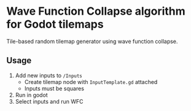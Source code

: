 # Wave Function Collapse algorithm for Godot tilemaps
Tile-based random tilemap generator using wave function collapse.

## Usage

1. Add new inputs to `/Inputs`
    - Create tilemap node with `InputTemplate.gd` attached
    - Inputs must be squares
2. Run in godot
3. Select inputs and run WFC
